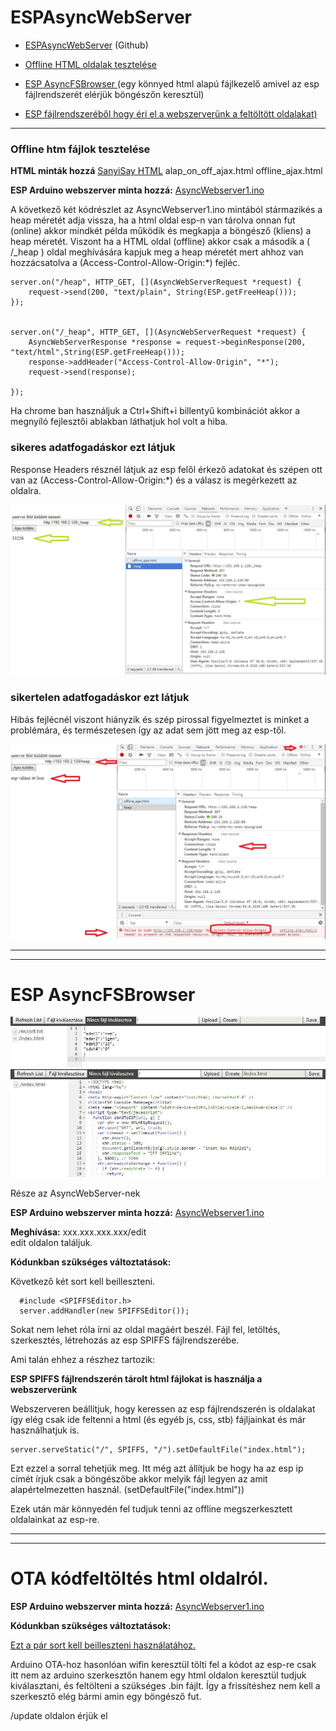 # ESPAsyncWebServer 


- [ESPAsyncWebServer](https://github.com/me-no-dev/ESPAsyncWebServer) (Github)

- [Offline HTML oldalak tesztelése](https://github.com/SanyiSay/ESP8266/tree/master/AsyncWebserver#htm-f%C3%A1jlok-tesztel%C3%A9se)  

- [ESP AsyncFSBrowser ](https://github.com/SanyiSay/ESP8266/blob/master/AsyncWebserver/README.md#esp-asyncfsbrowser)  (egy könnyed html alapú fájlkezelő amivel az esp fájlrendszerét elérjük böngészőn keresztül)

- [ESP fájlrendszeréből hogy éri el a webszerverünk a feltöltött oldalakat) ](https://github.com/SanyiSay/ESP8266/blob/master/AsyncWebserver/README.md#esp-asyncfsbrowser)



----
### Offline htm fájlok tesztelése 

**HTML minták hozzá**  [SanyiSay HTML](https://github.com/SanyiSay/ESP8266/tree/master/HTML) 
alap_on_off_ajax.html
offline_ajax.html

**ESP Arduino webszerver minta hozzá:**
[AsyncWebserver1.ino](https://github.com/SanyiSay/ESP8266/blob/master/AsyncWebserver/AsyncWebserver1.ino)

A következő két kódrészlet az AsyncWebserver1.ino mintából stármazikés a heap méretét adja vissza, ha a html oldal esp-n van tárolva onnan fut (online) akkor mindkét példa működik és megkapja a böngésző (kliens) a heap méretét. Viszont ha a HTML oldal (offline) akkor csak a második a ( /_heap ) oldal meghívására kapjuk meg a heap méretét mert ahhoz van hozzácsatolva a (Access-Control-Allow-Origin:*) fejléc.

    server.on("/heap", HTTP_GET, [](AsyncWebServerRequest *request) {
		request->send(200, "text/plain", String(ESP.getFreeHeap()));
	});


    server.on("/_heap", HTTP_GET, [](AsyncWebServerRequest *request) {
		AsyncWebServerResponse *response = request->beginResponse(200, "text/html",String(ESP.getFreeHeap()));
		response->addHeader("Access-Control-Allow-Origin", "*");
		request->send(response);

	});


Ha chrome ban használjuk a Ctrl+Shift+i  billentyű kombinációt akkor a megnyíló fejlesztői ablakban láthatjuk hol volt a hiba.

### sikeres adatfogadáskor ezt látjuk

Response Headers résznél látjuk az esp felől érkező adatokat és szépen ott van az (Access-Control-Allow-Origin:*) és a válasz is megérkezett az oldalra. 

![Sikeres adatfogadás](https://github.com/SanyiSay/ESP8266/blob/master/DOC/origin_ok.JPG?raw=true)

### sikertelen adatfogadáskor ezt látjuk

Hibás fejlécnél viszont hiányzik és szép pirossal figyelmeztet is minket a problémára, és természetesen így az adat sem jött meg az esp-től.

![Sikeres adatfogadás](https://github.com/SanyiSay/ESP8266/blob/master/DOC/origin_hiba.JPG?raw=true)

----------

----------

# ESP AsyncFSBrowser

![1](https://github.com/SanyiSay/ESP8266/blob/master/DOC/fsb.JPG?raw=true)
![2](https://github.com/SanyiSay/ESP8266/blob/master/DOC/fsb2.JPG?raw=true)


Része az AsyncWebServer-nek


**ESP Arduino webszerver minta hozzá:**
[AsyncWebserver1.ino](https://github.com/SanyiSay/ESP8266/blob/master/AsyncWebserver/AsyncWebserver1.ino)

**Meghívása:**
 xxx.xxx.xxx.xxx/edit  
edit oldalon találjuk.

**Kódunkban szükséges változtatások:**

Következő két sort kell beilleszteni.

      #include <SPIFFSEditor.h>
      server.addHandler(new SPIFFSEditor());

Sokat nem lehet róla írni az oldal magáért beszél. 
Fájl fel, letöltés, szerkesztés, létrehozás az esp SPIFFS fájlrendszerébe.


Ami talán ehhez a részhez tartozik:

**ESP SPIFFS fájlrendszerén tárolt html fájlokat is használja a webszerverünk**

Webszerveren beállítjuk, hogy keressen az esp fájlrendszerén is oldalakat így elég csak ide feltenni a html (és egyéb js, css, stb) fájljainkat és már használhatjuk is. 

    server.serveStatic("/", SPIFFS, "/").setDefaultFile("index.html");

Ezt ezzel a sorral tehetjük meg. Itt még azt állítjuk be hogy ha az esp ip címét írjuk csak a böngészőbe akkor melyik fájl legyen az amit alapértelmezetten használ. (setDefaultFile("index.html"))

Ezek után már könnyedén fel tudjuk tenni az offline megszerkesztett oldalainkat az esp-re.

----------


----------
# OTA kódfeltöltés html oldalról.
**ESP Arduino webszerver minta hozzá:**
[AsyncWebserver1.ino](https://github.com/SanyiSay/ESP8266/blob/master/AsyncWebserver/AsyncWebserver1.ino)

**Kódunkban szükséges változtatások:**

[Ezt a pár sort kell beilleszteni használatához.](https://github.com/SanyiSay/ESP8266/blob/master/AsyncWebserver/AsyncWebserver1.ino#L79-L112)

Arduino OTA-hoz hasonlóan wifin keresztül tölti fel a kódot az esp-re csak itt nem az arduino szerkesztőn hanem egy html oldalon keresztül tudjuk kiválasztani, és feltölteni a szükséges .bin fájlt. Így a frissítéshez nem kell a szerkesztő elég bármi amin egy böngésző fut.
 
/update oldalon érjük el
